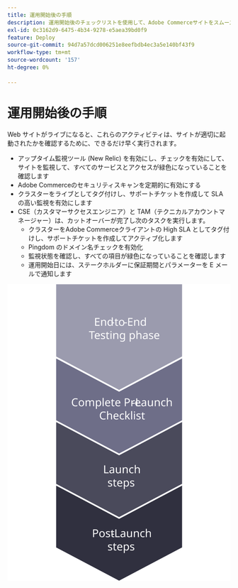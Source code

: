 ```yaml
---
title: 運用開始後の手順
description: 運用開始後のチェックリストを使用して、Adobe Commerceサイトをスムーズに実装するようにします。
exl-id: 0c3162d9-6475-4b34-9278-e5aea39bd0f9
feature: Deploy
source-git-commit: 94d7a57dcd006251e8eefbdb4ec3a5e140bf43f9
workflow-type: tm+mt
source-wordcount: '157'
ht-degree: 0%

---
```


# 運用開始後の手順

Web サイトがライブになると、これらのアクティビティは、サイトが適切に起動されたかを確認するために、できるだけ早く実行されます。

- アップタイム監視ツール (New Relic) を有効にし、チェックを有効にして、サイトを監視して、すべてのサービスとアクセスが緑色になっていることを確認します
- Adobe Commerceのセキュリティスキャンを定期的に有効にする
- クラスターをライブとしてタグ付けし、サポートチケットを作成して SLA の高い監視を有効にします
- CSE（カスタマーサクセスエンジニア）と TAM（テクニカルアカウントマネージャー）は、カットオーバーが完了し次のタスクを実行します。
   - クラスターをAdobe Commerceクライアントの High SLA としてタグ付けし、サポートチケットを作成してアクティブ化します
   - Pingdom のドメイン名チェックを有効化
   - 監視状態を確認し、すべての項目が緑色になっていることを確認します
   - 運用開始日には、ステークホルダーに保証期間とパラメーターを E メールで通知します

![起動プロセスのフェーズ 4 を示す図](../../assets/playbooks/launch-steps-4.svg)
